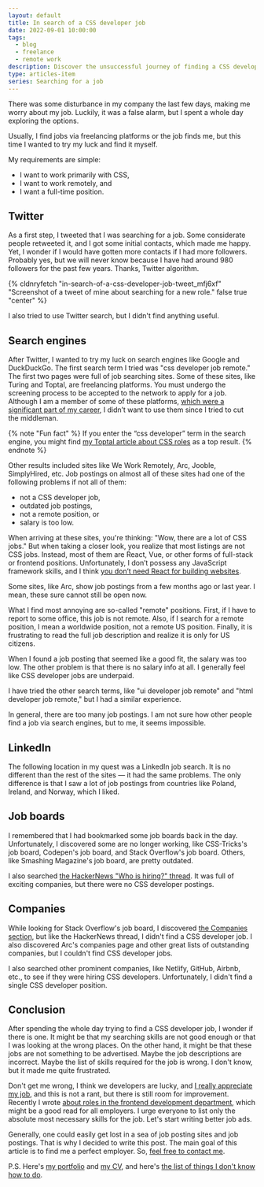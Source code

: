 ```yaml
---
layout: default
title: In search of a CSS developer job
date: 2022-09-01 10:00:00
tags:
  - blog
  - freelance
  - remote work
description: Discover the unsuccessful journey of finding a CSS developer job on Twitter, search engines, LinkedIn, job boards, and company pages.
type: articles-item
series: Searching for a job
---
```


There was some disturbance in my company the last few days, making me worry about my job. Luckily, it was a false alarm, but I spent a whole day exploring the options.

Usually, I find jobs via freelancing platforms or the job finds me, but this time I wanted to try my luck and find it myself.

My requirements are simple:

- I want to work primarily with CSS,
- I want to work remotely, and
- I want a full-time position.

## Twitter

As a first step, I tweeted that I was searching for a job. Some considerate people retweeted it, and I got some initial contacts, which made me happy. Yet, I wonder if I would have gotten more contacts if I had more followers. Probably yes, but we will never know because I have had around 980 followers for the past few years. Thanks, Twitter algorithm.

{% cldnryfetch "in-search-of-a-css-developer-job-tweet_mfj6xf" "Screenshot of a tweet of mine about searching for a new role." false true "center" %}

I also tried to use Twitter search, but I didn't find anything useful.

## Search engines

After Twitter, I wanted to try my luck on search engines like Google and DuckDuckGo. The first search term I tried was "css developer job remote." The first two pages were full of job searching sites. Some of these sites, like Turing and Toptal, are freelancing platforms. You must undergo the screening process to be accepted to the network to apply for a job. Although I am a member of some of these platforms, [which were a significant part of my career](/articles/a-story-of-becoming-a-web-developer/), I didn’t want to use them since I tried to cut the middleman.

{% note "Fun fact" %}
If you enter the “css developer” term in the search engine, you might find [my Toptal article about CSS roles](https://www.toptal.com/css/why-you-need-a-css-developer) as a top result.
{% endnote %}

Other results included sites like We Work Remotely, Arc, Jooble, SimplyHired, etc. Job postings on almost all of these sites had one of the following problems if not all of them:

- not a CSS developer job,
- outdated job postings,
- not a remote position, or
- salary is too low.

When arriving at these sites, you're thinking: "Wow, there are a lot of CSS jobs." But when taking a closer look, you realize that most listings are not CSS jobs. Instead, most of them are React, Vue, or other forms of full-stack or frontend positions. Unfortunately, I don’t possess any JavaScript framework skills, and I think [you don’t need React for building websites](/articles/you-don-t-need-react-for-building-websites/).

Some sites, like Arc, show job postings from a few months ago or last year. I mean, these sure cannot still be open now.

What I find most annoying are so-called "remote" positions. First, if I have to report to some office, this job is not remote. Also, if I search for a remote position, I mean a worldwide position, not a remote US position. Finally, it is frustrating to read the full job description and realize it is only for US citizens.

When I found a job posting that seemed like a good fit, the salary was too low. The other problem is that there is no salary info at all. I generally feel like CSS developer jobs are underpaid.

I have tried the other search terms, like "ui developer job remote" and "html developer job remote," but I had a similar experience.

In general, there are too many job postings. I am not sure how other people find a job via search engines, but to me, it seems impossible.

## LinkedIn

The following location in my quest was a LinkedIn job search. It is no different than the rest of the sites — it had the same problems. The only difference is that I saw a lot of job postings from countries like Poland, Ireland, and Norway, which I liked.

## Job boards

I remembered that I had bookmarked some job boards back in the day. Unfortunately, I discovered some are no longer working, like CSS-Tricks's job board, Codepen's job board, and Stack Overflow's job board. Others, like Smashing Magazine's job board, are pretty outdated.

I also searched [the HackerNews "Who is hiring?" thread](https://news.ycombinator.com/item?id=32306920). It was full of exciting companies, but there were no CSS developer postings.

## Companies

While looking for Stack Overflow's job board, I discovered [the Companies section](https://stackoverflow.com/jobs/companies), but like the HackerNews thread, I didn't find a CSS developer job. I also discovered Arc's companies page and other great lists of outstanding companies, but I couldn't find CSS developer jobs.

I also searched other prominent companies, like Netlify, GitHub, Airbnb, etc., to see if they were hiring CSS developers. Unfortunately, I didn't find a single CSS developer position.

## Conclusion

After spending the whole day trying to find a CSS developer job, I wonder if there is one. It might be that my searching skills are not good enough or that I was looking at the wrong places. On the other hand, it might be that these jobs are not something to be advertised. Maybe the job descriptions are incorrect. Maybe the list of skills required for the job is wrong. I don't know, but it made me quite frustrated.

Don't get me wrong, I think we developers are lucky, and [I really appreciate my job](/articles/appreciation-for-being-a-web-developer/), and this is not a rant, but there is still room for improvement. Recently I wrote [about roles in the frontend development department](/articles/about-roles-in-the-front-end-development-department/), which might be a good read for all employers. I urge everyone to list only the absolute most necessary skills for the job. Let's start writing better job ads.

Generally, one could easily get lost in a sea of job posting sites and job postings. That is why I decided to write this post. The main goal of this article is to find me a perfect employer. So, [feel free to contact me](/contact/).

P.S. Here's [my portfolio](/portfolio/) and [my CV](/silvestar-bistrovic-cv.pdf), and here's [the list of things I don't know how to do](/no-skills/).
